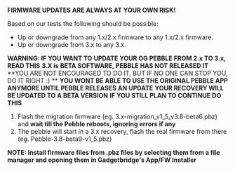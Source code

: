 **FIRMWARE UPDATES ARE ALWAYS AT YOUR OWN RISK!**

Based on our tests the following should be possible:

* Up or downgrade from any 1.x/2.x firmware to any 1.x/2.x firmware.
* Up or downgrade from 3.x to any 3.x.

**WARNING: IF YOU WANT TO UPDATE YOUR OG PEBBLE FROM 2.x TO 3.x, READ THIS**
**3.X is BETA SOFTWARE, PEBBLE HAS NOT RELEASED IT**
**YOU ARE NOT ENCOURAGED TO DO IT, BUT IF NO ONE CAN STOP YOU, DO IT RIGHT :) **
**YOU WONT BE ABLE TO USE THE ORIGINAL PEBBLE APP ANYMORE UNTIL PEBBLE RELEASES AN UPDATE**
**YOUR RECOVERY WILL BE UPDATED TO A BETA VERSION**
**IF YOU STILL PLAN TO CONTINUE DO THIS**

1. Flash the migration firmware (eg. 3.x-migration_v1_5_v3.8-beta6.pbz) and **wait till the Pebble reboots, ignoring errors if any** 
2. The pebble will start in a 3.x recovery, flash the real firmware from there (eg. Pebble-3.8-beta9-v1_5.pbz)

**NOTE: Install firmware files from .pbz files by selecting them from a file manager and opening them in Gadgetbridge's App/FW Installer**